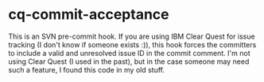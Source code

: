# cq-commit-acceptance
This is an SVN pre-commit hook. If you are using IBM Clear Quest for issue tracking (I don't know if someone exists :)), this hook forces the committers to include a valid and unresolved issue ID in the commit comment.
I'm not using Clear Quest (I used in the past), but in the case someone may need such a feature, I found this code in my old stuff.
